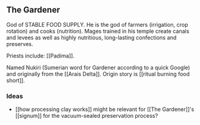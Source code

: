 ## The Gardener
God of STABLE FOOD SUPPLY. 
He is the god of farmers (irrigation, crop rotation) and cooks (nutrition). Mages trained in his temple create canals and levees as well as highly nutritious, long-lasting confections and preserves.

Priests include: [[Padima]].

Named Nukiri (Sumerian word for Gardener according to a quick Google) and originally from the [[Arais Delta]]. Origin story is [[ritual burning food short]]. 

### Ideas

- [[how processing clay works]] might be relevant for [[The Gardener]]'s [[signum]] for the vacuum-sealed preservation process? 